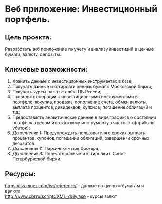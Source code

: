 # Веб приложение: Инвестиционный портфель.

## Цель проекта: 
Разработать веб приложение по учету и анализу инвестиций в ценные бумаги, валюту, депозиты.

## Ключевые возможности:
1. Хранить данные о инвестиционных инструментах в базе;
2. Получать данные и котировки ценных бумаг с Московской биржи;
3. Получать курсы валют с сайта ЦБ России;
4. Проводить операции с инвестиционными инструментами в портфеле: покупка, продажа, пополнение счета, обмен валюты, выплата процентов, дивидендов, купонов, погашение облигаций и т.д.;
5. Предоставлять аналитические данные в виде графиков о состоянии портфеля в целом и по каждому инструменту в частности(прибыль, убыток);
6. *Дополнение 1:* Предупреждать пользователя о сроках выплаты процентов, купонов, погашении облигаций, завершении срочных депозитов.
7. *Дополнение 2:* Парсинг отчетов брокера;
8. *Дополнение 3:* Получать данные и котировки с Санкт-Петербуржской биржи.

## Ресурсы:
https://iss.moex.com/iss/reference/ - данные по ценным бумагам и валюте  
http://www.cbr.ru/scripts/XML_daily.asp - курсы валют  


